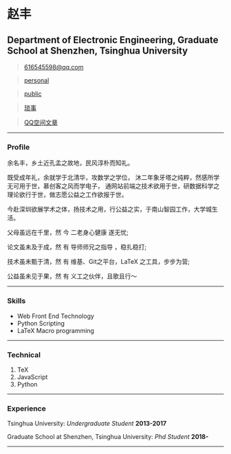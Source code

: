 # 赵丰
## Department of Electronic Engineering, Graduate School at Shenzhen, Tsinghua University

> [616545598@qq.com](mailto:616545598@qq.com) 


> [personal](personal/index.html)

> [public](public/index.html)

> [琐事](detail/index.html)

> [QQ空间文章](qzone_blog/index.html)

------

### Profile

余名丰，乡土近孔孟之故地，民风淳朴而知礼。

既受成年礼，余就学于北清华，攻数学之学位，
沐二年象牙塔之纯粹，然感所学无可用于世，慕创客之风而学电子，
通网站前端之技术欲用于世，研数据科学之理论欲行于世，做志愿公益之工作欲报于世。

今赴深圳欲展学术之体，扬技术之用，行公益之实，于南山智园工作，大学城生活。

父母虽远在千里，然 今 二老身心健康   遂无忧;
<!--
岁月虽夺我青春，然 遇 花信年华之仙女 遂无愁;
-->
论文虽未及于成，然 有 导师师兄之指导 ，稳扎稳打;

技术虽未甄于清，然 有 维基、Git之平台，LaTeX 之工具，步步为营;

公益虽未见于果，然 有 义工之伙伴，且歌且行～

------

### Skills

* Web Front End Technology
* Python Scripting
* LaTeX Macro programming

-------

### Technical

1. TeX
1. JavaScript
1. Python

------

### Experience

Tsinghua University: *Undergraduate Student*
__2013-2017__

Graduate School at Shenzhen, Tsinghua University: *Phd Student*
__2018-__

------

